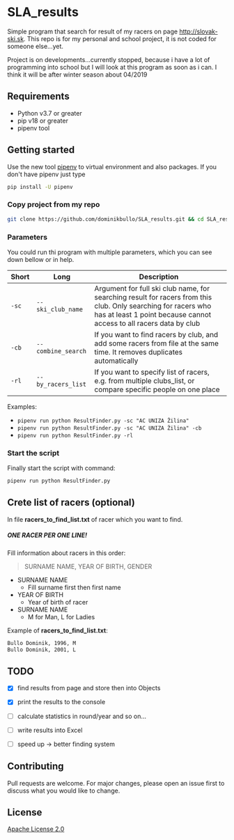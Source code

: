 # SLA_results
Simple program that search for result of my racers on page http://slovak-ski.sk.
This repo is for my personal and school project, it is not coded for someone else...yet.

Project is on developments...currently stopped, 
because i have a lot of programming into school but I will look at this program as soon as i can.
I think it will be after winter season about 04/2019

## Requirements
* Python v3.7 or greater
* pip v18 or greater
* pipenv tool
  
## Getting started

Use the new tool [pipenv](https://pipenv.readthedocs.io/en/latest/) to virtual environment and also packages.
If you don't have pipenv just type
```bash
pip install -U pipenv
 ```
### Copy project from my repo
```bash
git clone https://github.com/dominikbullo/SLA_results.git && cd SLA_results
```

### Parameters
You could run thi program with multiple parameters, which you can see down bellow or in help.

Short   | Long | Description
------------ | ------------- | -------------
`-sc`     | `--ski_club_name`  | Argument for full ski club name, for searching result for racers from this club. Only searching for racers who has at least 1 point because cannot access to all racers data by club
`-cb`     | `--combine_search` | If you want to find racers by club, and add some racers from file at the same time. It removes duplicates automatically
`-rl`     | `--by_racers_list` | If you want to specify list of racers, e.g. from multiple clubs_list, or compare specific people on one place

Examples:
* `pipenv run python ResultFinder.py -sc "AC UNIZA Žilina"`
* `pipenv run python ResultFinder.py -sc "AC UNIZA Žilina" -cb`
* `pipenv run python ResultFinder.py -rl`

### Start the script
Finally start the script with command:
```bash
pipenv run python ResultFinder.py
```

## Crete list of racers (optional)
In file **racers_to_find_list.txt** of racer which you want to find.

##### ONE RACER PER ONE LINE!
Fill information about racers in this order:
> SURNAME NAME, YEAR OF BIRTH, GENDER

* SURNAME NAME
  * Fill surname first then first name
* YEAR OF BIRTH
  * Year of birth of racer
* SURNAME NAME
  * M for Man, L for Ladies

Example of **racers_to_find_list.txt**:
```bash
Bullo Dominik, 1996, M
Bullo Dominik, 2001, L
```

## TODO
- [x] find results from page and store then into Objects
- [x] print the results to the console
- [ ] calculate statistics in round/year and so on...
- [ ] write results into Excel
- [ ] speed up → better finding system 


## Contributing
Pull requests are welcome. For major changes, please open an issue first to discuss what you would like to change.

## License
[Apache License 2.0](https://choosealicense.com/licenses/apache-2.0/#)
